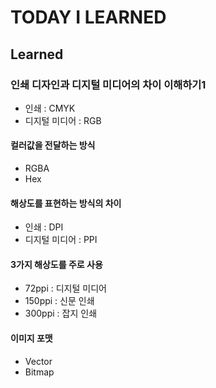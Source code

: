 # TODAY I LEARNED

## Learned

### 인쇄 디자인과 디지털 미디어의 차이 이해하기1

- 인쇄 : CMYK
- 디지털 미디어 : RGB

#### 컬러값을 전달하는 방식

- RGBA
- Hex

#### 해상도를 표현하는 방식의 차이

- 인쇄 : DPI
- 디지털 미디어 : PPI

#### 3가지 해상도를 주로 사용

- 72ppi : 디지털 미디어
- 150ppi : 신문 인쇄
- 300ppi : 잡지 인쇄

#### 이미지 포맷

- Vector
- Bitmap

